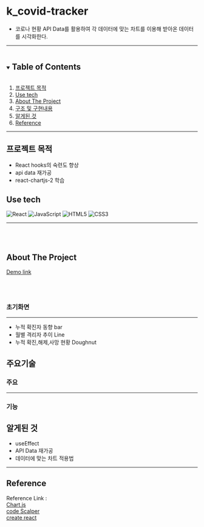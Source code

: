 
# k_covid-tracker

-   코로나 현황 API Data를 활용하여 각 데이터에 맞는 차트를 이용해 받아온 데이터를 시각화한다.

---

<!-- TABLE OF CONTENTS -->
<details open="open">
  <summary><h2 style="display: inline-block">Table of Contents</h2></summary>
  <ol>
    <li><a href="#reason">프로젝트 목적</a></li>
    <li><a href="#use-tech">Use tech</a></li>
    <li>
      <a href="#about-the-project">About The Project</a>
    </li>
    <li><a href="#structure">구조 및 구현내용</a></li>
    <li><a href="#new">알게된 것</a></li>
    <li><a href="#reference">Reference</a></li>
  </ol>
</details>

---

<div id="reason"/>

## 프로젝트 목적

-   React hooks의 숙련도 향상
-   api data 재가공 
-   react-chartjs-2 학습

<!--USE TECH-->

## Use tech

<span id="use-tech">
 
 <img src="https://img.shields.io/badge/React-61DAFB?style=for-the-badge&logo=React&logoColor=black" alt="React"/> <img src="https://img.shields.io/badge/JavaScript-F7DF1E?style=for-the-badge&logo=JavaScript&logoColor=black" alt="JavaScript"/> 
 <img src="https://img.shields.io/badge/HTML5-E34c26?style=for-the-badge&logo=HTML5&logoColor=white" alt="HTML5"/> 
<img src="https://img.shields.io/badge/CSS3-264de4?style=for-the-badge&logo=HTML5&logoColor=white" alt="CSS3"/>

</span>

---

<br/>
<br/>

## About The Project

[Demo link]()

<br/>
<br/>

### 초기화면

---


-   누적 확진자 동향 bar 
-   월별 격리자 추이 Line
-   누적 확진,해제,사망 현황 Doughnut 



## 주요기술


### 주요


---

### 기능




## 알게된 것

-   useEffect 
-   API Data 재가공 
-   데이터에 맞는 차트 적용법 

---

## Reference

Reference Link : </br>
[Chart.js](https://www.chartjs.org/) </br>
[code Scalper](https://www.youtube.com/watch?v=DtLhiMxgsm0&t=20s) </br>
[create react](https://create-react-app.dev)</br>
